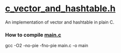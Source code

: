 # [c_vector_and_hashtable.h](https://github.com/Flix01/c_vector_and_hashtable/blob/master/c_vector_and_hashtable.h)
An implementation of vector and hashtable in plain C.

### How to compile [main.c](https://github.com/Flix01/c_vector_and_hashtable/blob/master/main.c)
gcc -O2 -no-pie -fno-pie main.c -o main


